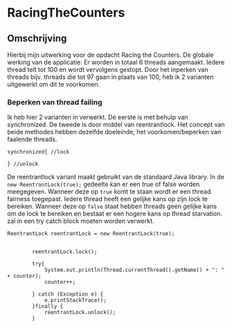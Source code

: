 # RacingTheCounters

## Omschrijving
Hierbij mijn uitwerking voor de opdacht Racing the Counters. 
De globale werking van de applicatie: Er worden in totaal 6 threads aangemaakt. Iedere thread telt tot 100 en wordt vervolgens gestopt. Door het inperken van threads bijv. threads die tot 97 gaan in plaats van 100, heb ik 2 varianten uitgewerkt om dit te voorkomen.

### Beperken van thread failing
Ik heb hier 2 varianten in verwerkt. De eerste is met behulp van synchronized. De tweede is door middel van reentrantlock.
Het concept van beide methodes hebben dezelfde doeleinde; het voorkomen/beperken van faalende threads.

```
synchronized{ //lock

} //unlock

```

De reentrantlock variant maakt gebruikt van de standaard Java library. In de `new ReentrantLock(true);` gedeelte kan er een true of false worden meegegeven.
Wanneer deze op `true` komt te staan wordt er een thread fairness toegepast. Iedere thread heeft een gelijke kans op zijn lock te bereiken.
Wanneer deze op `false` staat hebben threads geen gelijke kans om de lock te bereiken en bestaat er een hogere kans op thread starvation.
zal in een try catch block moeten worden verwerkt. 
```
ReentrantLock reentrantLock = new ReentrantLock(true);


        reentrantLock.lock();

        try{
            System.out.println(Thread.currentThread().getName() + ": " + counter);
            counter++;

        } catch (Exception e) {
            e.printStackTrace();
        }finally {
            reentrantLock.unlock();
        }

```
